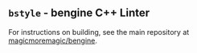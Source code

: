 ## `bstyle` - bengine C++ Linter
For instructions on building, see the main repository at
[magicmoremagic/bengine](https://github.com/magicmoremagic/bengine).
